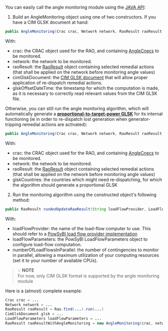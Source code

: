 You can easily call the angle monitoring module using the [JAVA API](https://github.com/powsybl/powsybl-open-rao/blob/main/monitoring/angle-monitoring/src/main/java/com/powsybl/openrao/monitoring/anglemonitoring/AngleMonitoring.java):
1. Build an AngleMonitoring object using one of two constructors. If you have a CIM GLSK document at hand:

~~~java
public AngleMonitoring(Crac crac, Network network, RaoResult raoResult, CimGlskDocument cimGlskDocument, OffsetDateTime glskOffsetDateTime)
~~~

With:
- crac: the CRAC object used for the RAO, and containing [AngleCnecs](/input-data/crac/json.md#angle-cnecs) to be monitored.
- network: the network to be monitored.
- raoResult: the [RaoResult](/output-data/rao-result/rao-result-json.md) object containing selected remedial actions (that shall
  be applied on the network before monitoring angle values)
- cimGlskDocument: the [CIM GLSK document](/input-data/glsk/glsk-cim.md) that will allow proper application of re-dispatch
  remedial actions.
- glskOffsetDateTime: the timestamp for which the computation is made, as it is necessary to correctly read relevant
  values from the CIM GLSK file.

Otherwise, you can still run the angle monitoring algorithm, which will automatically generate a 
**[proportional-to-target-power GLSK](/input-data/glsk.md#proportional-to-target-power-glsk)** 
for its internal functioning (ie in order to re-dispatch lost generation when generator-tripping remedial actions are activated):  

~~~java
public AngleMonitoring(Crac crac, Network network, RaoResult raoResult, Set<Country> glskCountries)
~~~
With:
- crac: the CRAC object used for the RAO, and containing [AngleCnecs](/input-data/crac/json.md#angle-cnecs) to be monitored.
- network: the network to be monitored.
- raoResult: the [RaoResult](/output-data/rao-result/rao-result-json.md) object containing selected remedial actions (that shall
  be applied on the network before monitoring angle values)
- glskCountries: the countries which might need re-dispatching, for which the algorithm should generate a proportional GLSK  

2. Run the monitoring algorithm using the constructed object's following method:

~~~java
public RaoResult runAndUpdateRaoResult(String loadFlowProvider, LoadFlowParameters loadFlowParameters, int numberOfLoadFlowsInParallel)
~~~

With:
- loadFlowProvider: the name of the load-flow computer to use. This should refer to a [PowSyBl load flow provider implementation](https://www.powsybl.org/pages/documentation/simulation/powerflow/)
- loadFlowParameters: the PowSyBl LoadFlowParameters object to configure load-flow computation.
- numberOfLoadFlowsInParallel: the number of contingencies to monitor in parallel, allowing a maximum utilization of
  your computing resources (set it to your number of available CPUs).

> 💡  **NOTE**  
> For now, only CIM GLSK format is supported by the angle monitoring module

Here is a (almost) complete example:

~~~java
Crac crac = ...
Network network = ...
RaoResult raoResult = Rao.find(...).run(...)
CimGlskDocument glsk = ...
LoadFlowParameters loadFlowParameters = ...
RaoResult raoResultWithAngleMonitoring = new AngleMonitoring(crac, network, raoResult, ...).runAndUpdateRaoResult("OpenLoadFlow", loadFlowParameters, 2);
~~~
